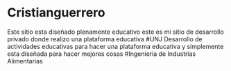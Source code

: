 # Cristianguerrero
Este sitio esta diseñado plenamente educativo este es mi sitio de desarrollo privado donde realizo una plataforma educativa
#UNJ 
Desarrollo de actividades educativas para hacer una plataforma educativa y simplemente esta diseñada para hacer mejores cosas
#Ingenieria de Industrias Alimentarias 
